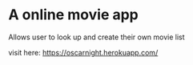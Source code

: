 # A online movie app

Allows user to look up and create their own movie list

visit here: https://oscarnight.herokuapp.com/

